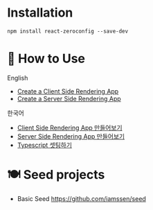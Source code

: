 # Installation

```
npm install react-zeroconfig --save-dev
```

# 📖 How to Use

English
- [Create a Client Side Rendering App](https://github.com/iamssen/react-zeroconfig/wiki/Client-Side-Rendering.en)
- [Create a Server Side Rendering App](https://github.com/iamssen/react-zeroconfig/wiki/Server-Side-Rendering.en)

한국어
- [Client Side Rendering App 만들어보기](https://github.com/iamssen/react-zeroconfig/wiki/Client-Side-Rendering.ko)
- [Server Side Rendering App 만들어보기](https://github.com/iamssen/react-zeroconfig/wiki/Server-Side-Rendering.ko)
- [Typescript 셋팅하기](https://github.com/iamssen/react-zeroconfig/wiki/Typescript.ko)

# 🍽 Seed projects

- Basic Seed <https://github.com/iamssen/seed>